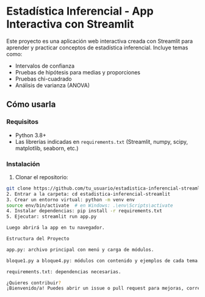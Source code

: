 # Estadística Inferencial - App Interactiva con Streamlit

Este proyecto es una aplicación web interactiva creada con Streamlit para aprender y practicar conceptos de estadística inferencial. Incluye temas como:

- Intervalos de confianza  
- Pruebas de hipótesis para medias y proporciones  
- Pruebas chi-cuadrado  
- Análisis de varianza (ANOVA)

## Cómo usarla

### Requisitos

- Python 3.8+  
- Las librerías indicadas en `requirements.txt` (Streamlit, numpy, scipy, matplotlib, seaborn, etc.)

### Instalación

1. Clonar el repositorio:
```bash
git clone https://github.com/tu_usuario/estadistica-inferencial-streamlit.git
2. Entrar a la carpeta: cd estadistica-inferencial-streamlit
3. Crear un entorno virtual: python -m venv env
source env/bin/activate  # en Windows: .\env\Scripts\activate
4. Instalar dependencias: pip install -r requirements.txt
5. Ejecutar: streamlit run app.py

Luego abrirá la app en tu navegador.

Estructura del Proyecto

app.py: archivo principal con menú y carga de módulos.

bloque1.py a bloque4.py: módulos con contenido y ejemplos de cada tema.

requirements.txt: dependencias necesarias.

¿Quieres contribuir?
¡Bienvenido/a! Puedes abrir un issue o pull request para mejoras, correcciones o nuevos contenidos.
